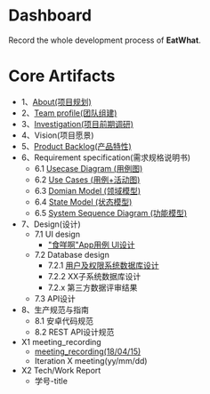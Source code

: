 # Dashboard
Record the whole development process of **EatWhat**.
# Core Artifacts
- 1、[About(项目规划)](https://eatwhat.github.io/)
- 2、[Team profile(团队组建)](https://github.com/EatWhat/EatWhat.github.io/blob/master/_posts/2018-04-15-Team%20Profile.md)
- 3、[Investigation(项目前期调研)](https://github.com/EatWhat/documents/blob/master/%E8%B0%83%E7%A0%94%E6%8A%A5%E5%91%8A.md)
- 4、Vision(项目愿景)
- 5、[Product Backlog(产品特性)](https://github.com/EatWhat/EatWhat.github.io/blob/master/_posts/2018-04-15-Vision.md)
- 6、Requirement specification(需求规格说明书)
	- 6.1 [Usecase Diagram (用例图)](https://github.com/EatWhat/EatWhat.github.io/blob/master/_posts/2018-04-14-Usecase%20Diagram.md)
	- 6.2 [Use Cases (用例+活动图)](https://github.com/EatWhat/documents/blob/master/_usecase.png)
	- 6.3 [Domian Model (领域模型)](https://github.com/EatWhat/documents/blob/master/_domain.png)
	- 6.4 [State Model (状态模型)](https://github.com/EatWhat/documents/blob/master/_state.png)
	- 6.5 [System Sequence Diagram (功能模型)](https://github.com/EatWhat/documents/blob/master/sequence.png)
- 7、Design(设计)
	- 7.1 UI design
		- ["食咩啊"App用例 UI设计](https://github.com/EatWhat/EatWhat.github.io/blob/master/_posts/2018-04-14-UI%20Diagram.md)
	- 7.2 Database design
		- 7.2.1 [用户及权限系统数据库设计](https://github.com/EatWhat/documents/blob/master/database_design/database%20table%20design%20ver0.1.md)
		- 7.2.2 XX子系统数据库设计
		- 7.2.x 第三方数据评审结果
	- 7.3 API设计
- 8、生产规范与指南
	- 8.1 安卓代码规范
	- 8.2 REST API设计规范
- X1 meeting_recording
	- [meeting_recording(18/04/15)](https://eatwhat.github.io/2018-04-15-meeting_record/)
	- Iteration X meeting(yy/mm/dd)
- X2 Tech/Work Report
	- 学号-title
